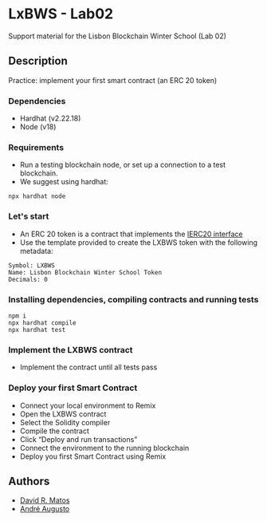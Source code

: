 # LxBWS - Lab02

Support material for the Lisbon Blockchain Winter School (Lab 02)

## Description

Practice: implement your first smart contract (an ERC 20 token)

### Dependencies
* Hardhat (v2.22.18)
* Node (v18)

### Requirements
* Run a testing blockchain node, or set up a connection to a test blockchain.
* We suggest using hardhat:

```shell
npx hardhat node
```


### Let's start

* An ERC 20 token is a contract that implements the [IERC20 interface](./contracts/IERC20.sol)
* Use the template provided to create the LXBWS token with the following metadata:
```
Symbol: LXBWS
Name: Lisbon Blockchain Winter School Token
Decimals: 0
```

### Installing dependencies, compiling contracts and running tests

```shell
npm i
npx hardhat compile
npx hardhat test
```

### Implement the LXBWS contract
* Implement the contract until all tests pass

### Deploy your first Smart Contract

* Connect your local environment to Remix
* Open the LXBWS contract
* Select the Solidity compiler
* Compile the contract
* Click “Deploy and run transactions”
* Connect the environment to the running blockchain
* Deploy you first Smart Contract using Remix

## Authors

* [David R. Matos](https://github.com/davidmatos)
* [André Augusto](https://github.com/AndreAugusto11)
